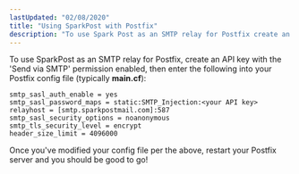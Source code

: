 ```yaml
---
lastUpdated: "02/08/2020"
title: "Using SparkPost with Postfix"
description: "To use Spark Post as an SMTP relay for Postfix create an API key with the Send via SMTP permission enabled then enter the following into your Postfix config file typically main cf smtpsaslauth enable yes smtpsaslpasswordmaps static SMTP Injection your API key relayhost smtp sparkpostmail com 587 smtpsaslsecurity options..."
---
```


To use SparkPost as an SMTP relay for Postfix, create an API key with the 'Send via SMTP' permission enabled, then enter the following into your Postfix config file (typically **main.cf**):

```
smtp_sasl_auth_enable = yes 
smtp_sasl_password_maps = static:SMTP_Injection:<your API key>
relayhost = [smtp.sparkpostmail.com]:587
smtp_sasl_security_options = noanonymous 
smtp_tls_security_level = encrypt
header_size_limit = 4096000
```

Once you've modified your config file per the above, restart your Postfix server and you should be good to go!
